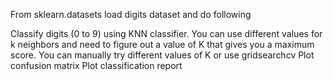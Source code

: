 From sklearn.datasets load digits dataset and do following

Classify digits (0 to 9) using KNN classifier. You can use different values for k neighbors and need to figure out a value of K that gives you a maximum score. You can manually try different values of K or use gridsearchcv
Plot confusion matrix
Plot classification report
